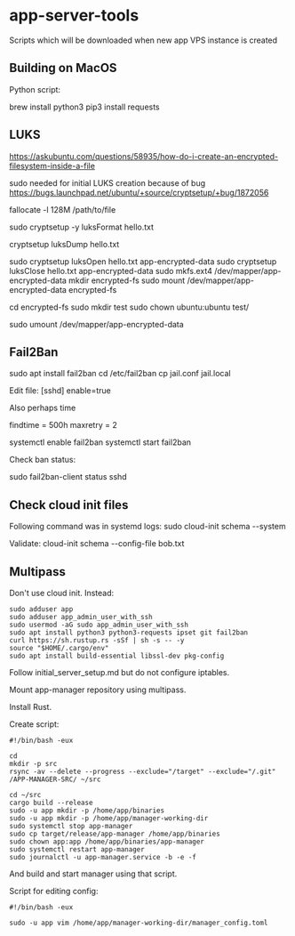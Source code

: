 # app-server-tools
Scripts which will be downloaded when new app VPS instance is created

## Building on MacOS

Python script:

brew install python3
pip3 install requests


## LUKS

https://askubuntu.com/questions/58935/how-do-i-create-an-encrypted-filesystem-inside-a-file

sudo needed for initial LUKS creation because of bug
https://bugs.launchpad.net/ubuntu/+source/cryptsetup/+bug/1872056


fallocate -l 128M /path/to/file

sudo cryptsetup -y luksFormat hello.txt


cryptsetup luksDump hello.txt

sudo cryptsetup luksOpen hello.txt app-encrypted-data
sudo cryptsetup luksClose hello.txt app-encrypted-data
sudo mkfs.ext4 /dev/mapper/app-encrypted-data
mkdir encrypted-fs
sudo mount /dev/mapper/app-encrypted-data encrypted-fs

cd encrypted-fs
sudo mkdir test
sudo chown ubuntu:ubuntu test/

sudo umount /dev/mapper/app-encrypted-data

## Fail2Ban

sudo apt install fail2ban
cd /etc/fail2ban
cp jail.conf jail.local


Edit file:
[sshd]
enable=true

Also perhaps time

findtime = 500h
maxretry = 2

systemctl enable fail2ban
systemctl start fail2ban

Check ban status:

sudo fail2ban-client status sshd


## Check cloud init files

Following command was in systemd logs:
sudo cloud-init schema --system

Validate:
cloud-init schema --config-file bob.txt

## Multipass

Don't use cloud init. Instead:

```
sudo adduser app
sudo adduser app_admin_user_with_ssh
sudo usermod -aG sudo app_admin_user_with_ssh
sudo apt install python3 python3-requests ipset git fail2ban
curl https://sh.rustup.rs -sSf | sh -s -- -y
source "$HOME/.cargo/env"
sudo apt install build-essential libssl-dev pkg-config
```

Follow initial_server_setup.md but do not configure iptables.

Mount app-manager repository using multipass.

Install Rust.

Create script:

```
#!/bin/bash -eux

cd
mkdir -p src
rsync -av --delete --progress --exclude="/target" --exclude="/.git" /APP-MANAGER-SRC/ ~/src

cd ~/src
cargo build --release
sudo -u app mkdir -p /home/app/binaries
sudo -u app mkdir -p /home/app/manager-working-dir
sudo systemctl stop app-manager
sudo cp target/release/app-manager /home/app/binaries
sudo chown app:app /home/app/binaries/app-manager
sudo systemctl restart app-manager
sudo journalctl -u app-manager.service -b -e -f
```

And build and start manager using that script.

Script for editing config:

```
#!/bin/bash -eux

sudo -u app vim /home/app/manager-working-dir/manager_config.toml
```
